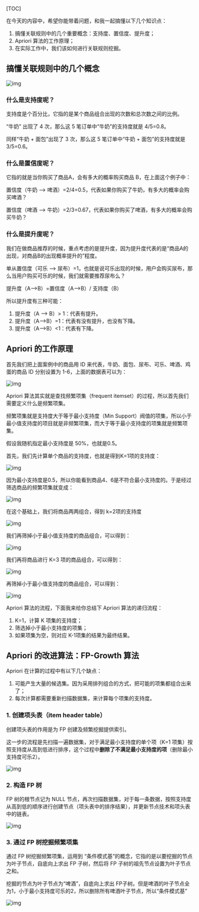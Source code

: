 [TOC]



在今天的内容中，希望你能带着问题，和我一起搞懂以下几个知识点：

1. 搞懂关联规则中的几个重要概念：支持度、置信度、提升度；
2. Apriori 算法的工作原理；
3. 在实际工作中，我们该如何进行关联规则挖掘。

## 搞懂关联规则中的几个概念

![img](https://static001.geekbang.org/resource/image/f7/1c/f7d0cc3c1a845bf790b344f62372941c.png)

### 什么是支持度呢？

支持度是个百分比，它指的是某个商品组合出现的次数和总次数之间的比例。

“牛奶” 出现了 4 次，那么这 5 笔订单中“牛奶”的支持度就是 4/5=0.8。

同样“牛奶 + 面包”出现了 3 次，那么这 5 笔订单中“牛奶 + 面包”的支持度就是 3/5=0.6。

### 什么是置信度呢？

它指的就是当你购买了商品A，会有多大的概率购买商品 B，在上面这个例子中：

置信度（牛奶 —> 啤酒）=2/4=0.5，代表如果你购买了牛奶，有多大的概率会购买啤酒？

置信度（啤酒 —> 牛奶）=2/3=0.67，代表如果你购买了啤酒，有多大的概率会购买牛奶？

### 什么是提升度呢？

我们在做商品推荐的时候，重点考虑的是提升度，因为提升度代表的是“商品A的出现，对商品B的出现概率提升的”程度。

单从置信度（可乐 —> 尿布）=1，也就是说可乐出现的时候，用户会购买尿布，那么当用户购买可乐的时候，我们就需要推荐尿布么？

提升度（A—>B）=置信度（A—>B）/ 支持度（B）

所以提升度有三种可能：

1. 提升度（A —> B）> 1：代表有提升。
2. 提升度（A—>B）=1：代表有没有提升，也没有下降。
3. 提升度（A—>B）<1：代表有下降。

## Apriori 的工作原理

首先我们把上面案例中的商品用 ID 来代表，牛奶、面包、尿布、可乐、啤酒、鸡蛋的商品 ID 分别设置为 1-6，上面的数据表可以为：

![img](https://static001.geekbang.org/resource/image/e3/33/e30fe11a21191259e6a93568461fa933.png)

 Apriori 算法其实就是查找频繁项集（frequent itemset）的过程，所以首先我们需要定义什么是频繁项集。

频繁项集就是支持度大于等于最小支持度（Min Support）阀值的项集，所以小于最小值支持度的项目就是非频繁项集，而大于等于最小支持度的项集就是频繁项集。

假设我随机指定最小支持度是 50%，也就是0.5。

首先，我们先计算单个商品的支持度，也就是得到K=1项的支持度：

![img](https://static001.geekbang.org/resource/image/ff/de/fff5ba49aff930bba71c98685be4fcde.png)

因为最小支持度是0.5，所以你能看到商品4、6是不符合最小支持度的。于是经过筛选商品的频繁项集就变成：

![img](https://static001.geekbang.org/resource/image/ae/b6/ae108dc65c33e9ed9546a0d91bd881b6.png)

在这个基础上，我们将商品两两组合，得到 k=2项的支持度

![img](https://static001.geekbang.org/resource/image/a5/a3/a51fd814ebd68304e3cb137630af3ea3.png)

我们再筛掉小于最小值支持度的商品组合，可以得到：

![img](https://static001.geekbang.org/resource/image/a0/c8/a087cd1bd2a9e033105de275834b79c8.png)

我们再将商品进行 K=3 项的商品组合，可以得到：

![img](https://static001.geekbang.org/resource/image/a7/9c/a7f4448cc5031b1edf304c9aed94039c.png)

再筛掉小于最小值支持度的商品组合，可以得到：

![img](https://static001.geekbang.org/resource/image/d5/0f/d51fc9137a537d8cb96fa21707cab70f.png)

Apriori 算法的流程，下面我来给你总结下 Apriori 算法的递归流程：

1. K=1，计算 K 项集的支持度；
2. 筛选掉小于最小支持度的项集；
3. 如果项集为空，则对应 K-1项集的结果为最终结果。

## Apriori 的改进算法：FP-Growth 算法

Apriori 在计算的过程中有以下几个缺点：

1. 可能产生大量的候选集。因为采用排列组合的方式，把可能的项集都组合出来了；
2. 每次计算都需要重新扫描数据集，来计算每个项集的支持度。

### 1. 创建项头表（item header table）

创建项头表的作用是为 FP 创建及频繁挖掘提供索引。

这一步的流程是先扫描一遍数据集，对于满足最小支持度的单个项（K=1 项集）按照支持度从高到低进行排序，这个过程中**删除了不满足最小支持度的项**（删除最小支持度可乐2）。

![img](https://static001.geekbang.org/resource/image/69/f5/69ce07c61a654faafb4f5114df1557f5.png)

### 2. 构造 FP 树

FP 树的根节点记为 NULL 节点，再次扫描数据集，对于每一条数据，按照支持度从高到低的顺序进行创建节点（项头表中的排序结果），并更新节点技术和项头表中的链表。

![img](https://static001.geekbang.org/resource/image/ea/92/eadaaf6585379815e62aad99386c7992.png)

### 3. 通过 FP 树挖掘频繁项集

通过 FP 树挖掘频繁项集，运用到 “条件模式基”的概念，它指的是以要挖掘的节点为叶子节点，自底向上求出 FP 子树，然后将 FP 子树的祖先节点设置为叶子节点之和。

挖掘的节点为叶子节点为“啤酒”，自底向上求出 FP子树。但是啤酒的叶子节点全为1，小于最小支持度可乐的2，所以删除所有啤酒叶子节点，所以“条件模式基”

![img](https://static001.geekbang.org/resource/image/99/0f/9951cda824fc9823136231e7c8e70d0f.png)

